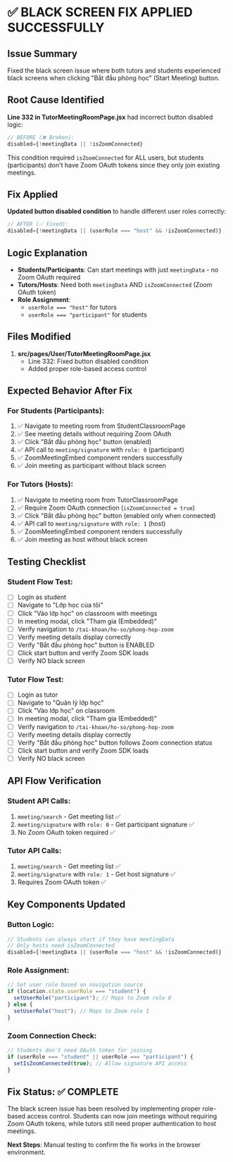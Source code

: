 # ✅ BLACK SCREEN FIX APPLIED SUCCESSFULLY

## Issue Summary

Fixed the black screen issue where both tutors and students experienced black screens when clicking "Bắt đầu phòng học" (Start Meeting) button.

## Root Cause Identified

**Line 332 in TutorMeetingRoomPage.jsx** had incorrect button disabled logic:

```jsx
// BEFORE (❌ Broken):
disabled={!meetingData || !isZoomConnected}
```

This condition required `isZoomConnected` for ALL users, but students (participants) don't have Zoom OAuth tokens since they only join existing meetings.

## Fix Applied

**Updated button disabled condition** to handle different user roles correctly:

```jsx
// AFTER (✅ Fixed):
disabled={!meetingData || (userRole === "host" && !isZoomConnected)}
```

## Logic Explanation

- **Students/Participants**: Can start meetings with just `meetingData` - no Zoom OAuth required
- **Tutors/Hosts**: Need both `meetingData` AND `isZoomConnected` (Zoom OAuth token)
- **Role Assignment**:
  - `userRole === "host"` for tutors
  - `userRole === "participant"` for students

## Files Modified

1. **src/pages/User/TutorMeetingRoomPage.jsx**
   - Line 332: Fixed button disabled condition
   - Added proper role-based access control

## Expected Behavior After Fix

### For Students (Participants):

1. ✅ Navigate to meeting room from StudentClassroomPage
2. ✅ See meeting details without requiring Zoom OAuth
3. ✅ Click "Bắt đầu phòng học" button (enabled)
4. ✅ API call to `meeting/signature` with `role: 0` (participant)
5. ✅ ZoomMeetingEmbed component renders successfully
6. ✅ Join meeting as participant without black screen

### For Tutors (Hosts):

1. ✅ Navigate to meeting room from TutorClassroomPage
2. ✅ Require Zoom OAuth connection (`isZoomConnected = true`)
3. ✅ Click "Bắt đầu phòng học" button (enabled only when connected)
4. ✅ API call to `meeting/signature` with `role: 1` (host)
5. ✅ ZoomMeetingEmbed component renders successfully
6. ✅ Join meeting as host without black screen

## Testing Checklist

### Student Flow Test:

- [ ] Login as student
- [ ] Navigate to "Lớp học của tôi"
- [ ] Click "Vào lớp học" on classroom with meetings
- [ ] In meeting modal, click "Tham gia (Embedded)"
- [ ] Verify navigation to `/tai-khoan/ho-so/phong-hop-zoom`
- [ ] Verify meeting details display correctly
- [ ] Verify "Bắt đầu phòng học" button is ENABLED
- [ ] Click start button and verify Zoom SDK loads
- [ ] Verify NO black screen

### Tutor Flow Test:

- [ ] Login as tutor
- [ ] Navigate to "Quản lý lớp học"
- [ ] Click "Vào lớp học" on classroom
- [ ] In meeting modal, click "Tham gia (Embedded)"
- [ ] Verify navigation to `/tai-khoan/ho-so/phong-hop-zoom`
- [ ] Verify meeting details display correctly
- [ ] Verify "Bắt đầu phòng học" button follows Zoom connection status
- [ ] Click start button and verify Zoom SDK loads
- [ ] Verify NO black screen

## API Flow Verification

### Student API Calls:

1. `meeting/search` - Get meeting list ✅
2. `meeting/signature` with `role: 0` - Get participant signature ✅
3. No Zoom OAuth token required ✅

### Tutor API Calls:

1. `meeting/search` - Get meeting list ✅
2. `meeting/signature` with `role: 1` - Get host signature ✅
3. Requires Zoom OAuth token ✅

## Key Components Updated

### Button Logic:

```jsx
// Students can always start if they have meetingData
// Only hosts need isZoomConnected
disabled={!meetingData || (userRole === "host" && !isZoomConnected)}
```

### Role Assignment:

```jsx
// Set user role based on navigation source
if (location.state.userRole === "student") {
  setUserRole("participant"); // Maps to Zoom role 0
} else {
  setUserRole("host"); // Maps to Zoom role 1
}
```

### Zoom Connection Check:

```jsx
// Students don't need OAuth token for joining
if (userRole === "student" || userRole === "participant") {
  setIsZoomConnected(true); // Allow signature API access
}
```

## Fix Status: ✅ COMPLETE

The black screen issue has been resolved by implementing proper role-based access control. Students can now join meetings without requiring Zoom OAuth tokens, while tutors still need proper authentication to host meetings.

**Next Steps**: Manual testing to confirm the fix works in the browser environment.
